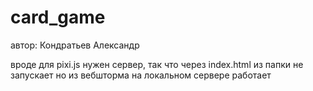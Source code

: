 # card_game

автор: Кондратьев Александр

вроде для pixi.js нужен сервер, так что через index.html из папки не запускает
но из вебшторма на локальном сервере работает
